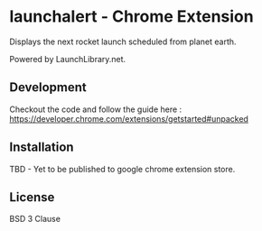 # launchalert - Chrome Extension

Displays the next rocket launch scheduled from planet earth.

Powered by LaunchLibrary.net. 

## Development

Checkout the code and follow the guide here : https://developer.chrome.com/extensions/getstarted#unpacked

## Installation

TBD - Yet to be published to google chrome extension store.

## License

BSD 3 Clause